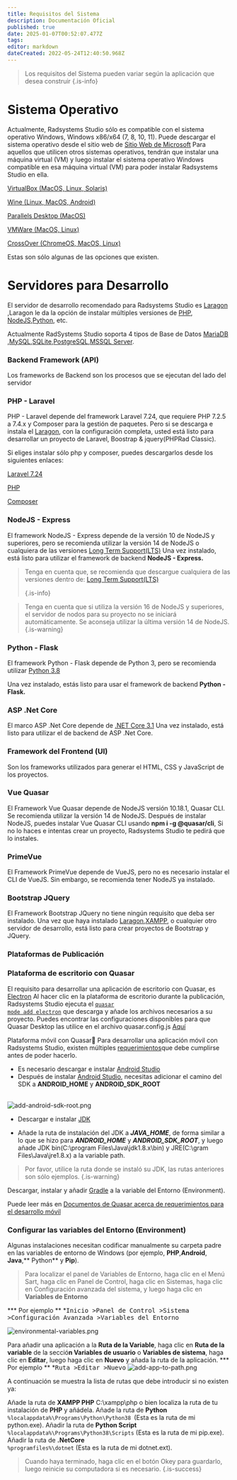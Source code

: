 ```yaml
---
title: Requisitos del Sistema
description: Documentación Oficial
published: true
date: 2025-01-07T00:52:07.477Z
tags: 
editor: markdown
dateCreated: 2022-05-24T12:40:50.968Z
---
```


>  Los requisitos del Sistema pueden variar según la aplicación que desea construir
{.is-info}
# Sistema Operativo
Actualmente, Radsystems Studio sólo es compatible con el sistema operativo Windows, Windows x86/x64 (7, 8, 10, 11). 
Puede descargar el sistema operativo desde el sitio web de  <a target="_blank" href="https://www.microsoft.com/en-us/software-download/" class="is-external-link">Sitio Web de Microsoft</a>
 Para aquellos que utilicen otros sistemas operativos, tendrán que instalar una máquina virtual (VM) y luego instalar el sistema operativo Windows compatible en esa máquina virtual (VM) para poder instalar Radsystems Studio en ella.

<a target="_blank" href="https://www.virtualbox.org/wiki/Downloads" class="is-external-link">VirtualBox (MacOS, Linux, Solaris)</a>

<a target="_blank" href="https://wiki.winehq.org/Download" class="is-external-link">Wine (Linux, MacOS, Android)</a>

<a target="_blank" href="https://www.parallels.com/" class="is-external-link">Parallels Desktop (MacOS)</a>

<a target="_blank" href="https://www.vmware.com/products/fusion.html" class="is-external-link">VMWare (MacOS, Linux)</a>

<a target="_blank" href="https://www.codeweavers.com/crossover/" class="is-external-link">CrossOver (ChromeOS, MacOS, Linux)</a>

Estas son sólo algunas de las opciones que existen.

# Servidores para Desarrollo

El servidor de desarrollo recomendado para Radsystems Studio es <a target="_blank" href="https://laragon.org/download/" class="is-external-link">Laragon</a> ,Laragon le da la opción de instalar múltiples versiones de <a target="_blank" href="https://www.php.net/" class="is-external-link">PHP</a>, <a target="_blank" href="https://nodejs.org/en/" class="is-external-link">NodeJS</a>,<a target="_blank" href="https://www.python.org/downloads/" class="is-external-link">Python</a>, etc.

Actualmente RadSystems Studio soporta 4 tipos de Base de Datos <a target="_blank" href="https://mariadb.org/download/" class="is-external-link">MariaDB</a> ,<a target="_blank" href="https://dev.mysql.com/downloads/installer/" class="is-external-link">MySQL</a>,<a target="_blank" href="https://www.sqlite.org/download.html" class="is-external-link">SQLite</a>,<a target="_blank" href="https://www.postgresql.org/download/" class="is-external-link">PostgreSQL</a>,<a target="_blank" href="https://www.microsoft.com/en-us/sql-server/sql-server-downloads" class="is-external-link">MSSQL Server</a>.

### Backend Framework (API)

Los frameworks de Backend son los procesos que se ejecutan del lado del servidor

### PHP - Laravel
PHP - Laravel depende del framework Laravel 7.24, que requiere PHP 7.2.5 a 7.4.x y Composer para la gestión de paquetes. Pero si se descarga e instala el <a target="_blank" href="https://laragon.org/download/" class="is-external-link">Laragon</a>, 
con la configuración completa, usted está listo para desarrollar un proyecto de Laravel, Boostrap & jquery(PHPRad Classic).

Si eliges instalar sólo php y composer, puedes descargarlos desde los siguientes enlaces:

<a target="_blank" href="https://laravel.com/docs/7.x" class="is-external-link">Laravel 7.24</a>

<a target="_blank" href="https://www.php.net/downloads.php" class="is-external-link">PHP</a>

<a target="_blank" href="https://getcomposer.org/download/" class="is-external-link">Composer</a>

### NodeJS - Express

El framework NodeJS - Express depende de la versión 10 de NodeJS y superiores, pero se recomienda utilizar la versión 14 de NodeJS o cualquiera de las versiones <a target="_blank" href="https://nodejs.org/en/" class="is-external-link">Long Term Support(LTS)</a>
Una vez instalado, está listo para utilizar el framework de backend <strong>NodeJS - Express.</strong>

> Tenga en cuenta que, se recomienda que descargue cualquiera de las versiones dentro de: <a target="_blank" href="https://nodejs.org/en/" class="is-external-link">Long Term Support(LTS)</a>
> 
> {.is-info}
> 

> Tenga en cuenta que si utiliza la versión 16 de NodeJS y superiores, el servidor de nodos para su proyecto no se iniciará automáticamente. Se aconseja utilizar la última versión 14 de NodeJS.
{.is-warning}

### Python - Flask

El framework Python - Flask depende de Python 3, pero se recomienda utilizar
<a target="_blank" href="https://www.python.org/downloads/release/python-3810/" class="is-external-link">Python 3.8</a>

Una vez instalado, estás listo para usar el framework de backend <Strong> Python - Flask.</Strong>

### ASP .Net Core
El marco ASP .Net Core depende de
<a target="_blank" href="https://dotnet.microsoft.com/en-us/download/dotnet/3.1" class="is-external-link">.NET Core 3.1</a>
Una vez instalado, está listo para utilizar el  de backend de ASP .Net Core.


### Framework del Frontend (UI)
Son los frameworks utilizados para generar el HTML, CSS y JavaScript de los proyectos.

### Vue Quasar
El Framework Vue Quasar depende de NodeJS versión 10.18.1, Quasar CLI. Se recomienda utilizar la versión 14 de NodeJS. Después de instalar NodeJS, puedes instalar Vue Quasar CLI usando 
**npm i -g @quasar/cli**, Si no lo haces e intentas crear un proyecto, Radsystems Studio te pedirá que lo instales.
### PrimeVue

El Framework PrimeVue depende de VueJS, pero no es necesario instalar el CLI de VueJS. Sin embargo, se recomienda tener NodeJS ya instalado.

### Bootstrap JQuery
El Framework Bootstrap JQuery no tiene ningún requisito que deba ser instalado. Una vez que haya instalado
<a target="_blank" href="https://laragon.org/download/" class="is-external-link">Laragon</a>,<a target="_blank" href="https://www.apachefriends.org/download.html" class="is-external-link">XAMPP</a>, o cualquier otro servidor de desarrollo, está listo para crear proyectos de Bootstrap y JQuery.

### Plataformas de Publicación

### Plataforma de escritorio con Quasar 

El requisito para desarrollar una aplicación de escritorio con Quasar, es <a target="_blank" href="https://quasar.dev/quasar-cli-webpack/developing-electron-apps/introduction" class="is-external-link">Electron</a> Al hacer clic en la plataforma de escritorio durante la publicación, Radsystems Studio ejecuta el <a target="_blank" href="https://quasar.dev/quasar-cli-webpack/developing-electron-apps/preparation" class="is-external-link"><code>quasar mode add electron</code></a> que descarga y añade los archivos necesarios a su proyecto. Puedes encontrar las configuraciones disponibles para que Quasar Desktop las utilice en el archivo quasar.config.js <a target="_blank" href="https://quasar.dev/quasar-cli-webpack/developing-electron-apps/configuring-electron" class="is-external-link">Aquí</a>

 Plataforma móvil con Quasar📱
 Para desarrollar una aplicación móvil con Radsystems Studio, existen múltiples <a target="_blank" href="https://quasar.dev/quasar-cli-vite/developing-cordova-apps/preparation#-start-developing" class="is-external-link">requerimientos</a>que debe cumplirse antes de poder hacerlo.

- Es necesario descargar e instalar <a target="_blank" href="https://developer.android.com/studio" class="is-external-link">Android Studio</a>
- Después de instalar <a target="_blank" href="https://developer.android.com/studio" class="is-external-link">Android Studio</a>, necesitas adicionar el camino del SDK a **ANDROID_HOME** y **ANDROID_SDK_ROOT**

<br>

<img alt="add-android-sdk-root.png" src="/getting-started/add-android-sdk-root.png">
<br>

- Descargar e instalar <a target="_blank" href="https://www.oracle.com/technetwork/java/javase/downloads/jdk8-downloads-2133151.html" class="is-external-link">JDK</a>

- Añade la ruta de instalación del JDK a ***JAVA_HOME***, de forma similar a lo que se hizo para ***ANDROID_HOME*** y ***ANDROID_SDK_ROOT***, y luego añade JDK bin(C:\program Files\Java\jdk1.8.x\bin) y JRE(C:\gram Files\Java\jre1.8.x) a la variable path.

> Por favor, utilice la ruta donde se instaló su JDK, las rutas anteriores son sólo ejemplos.
{.is-warning}

Descargar, instalar y añadir <a target="_blank" href="https://downloads.gradle-dn.com/distributions/gradle-4.10.3-all.zip" class="is-external-link">Gradle</a> a la variable del Entorno (Environment).

Puede leer más en <a target="_blank" href="https://quasar.dev/quasar-cli-vite/developing-cordova-apps/preparation#-start-developing" class="is-external-link">Documentos de Quasar acerca de requerimientos para el desarrollo móvil</a>

### Configurar las variables del Entorno (Environment)


Algunas instalaciones necesitan codificar manualmente su carpeta padre en las variables de entorno de Windows (por ejemplo, **PHP**,**Android**, **Java**,** Python** y **Pip**).

>Para localizar el panel de Variables de Entorno, haga clic en el Menú Sart, haga clic en Panel de Control, haga clic en Sistemas, haga clic en Configuración avanzada del sistema, y luego haga clic en **Variables de Entorno**


*** Por ejemplo ** *<kbd>Inicio ></kbd><kbd>Panel de Control ></kbd><kbd>Sistema ></kbd><kbd>Configuración Avanzada ></kbd><kbd>Variables del Entorno</kbd> 
<br>


<img alt="environmental-variables.png" src="/getting-started/environmental-variables.png">

Para añadir una aplicación a la **Ruta de la Variable**, haga clic en  **Ruta de la variable** de la secció**n Variables de usuario** o **Variables de sistema**, haga clic en **Editar**, luego haga clic en **Nuevo** y añada la ruta de la aplicación.
*** Por ejemplo ** *<kbd>Ruta ></kbd><kbd>Editar ></kbd><kbd>Nuevo</kbd>
<img alt="add-app-to-path.png" src="/getting-started/add-app-to-path.png">
<br>

A continuación se muestra la lista de rutas que debe introducir si no existen ya:

Añade la ruta de **XAMPP PHP** C:\xampp\php o bien localiza la ruta de tu instalación de **PHP**  y añádela.
Añade la ruta de **Python** <code> %localappdata%\Programs\Python\Python38 </code>(Esta es la ruta de mi python.exe).
Añadir la ruta de **Python Script** <code> %localappdata%\Programs\Python38\Scripts</code> (Esta es la ruta de mi pip.exe).
Añadir la ruta de **.NetCore** <code> %programfiles%\dotnet</code> (Esta es la ruta de mi dotnet.ext).

> Cuando haya terminado, haga clic en el botón Okey para guardarlo, luego reinicie su computadora si es necesario.
{.is-success}




